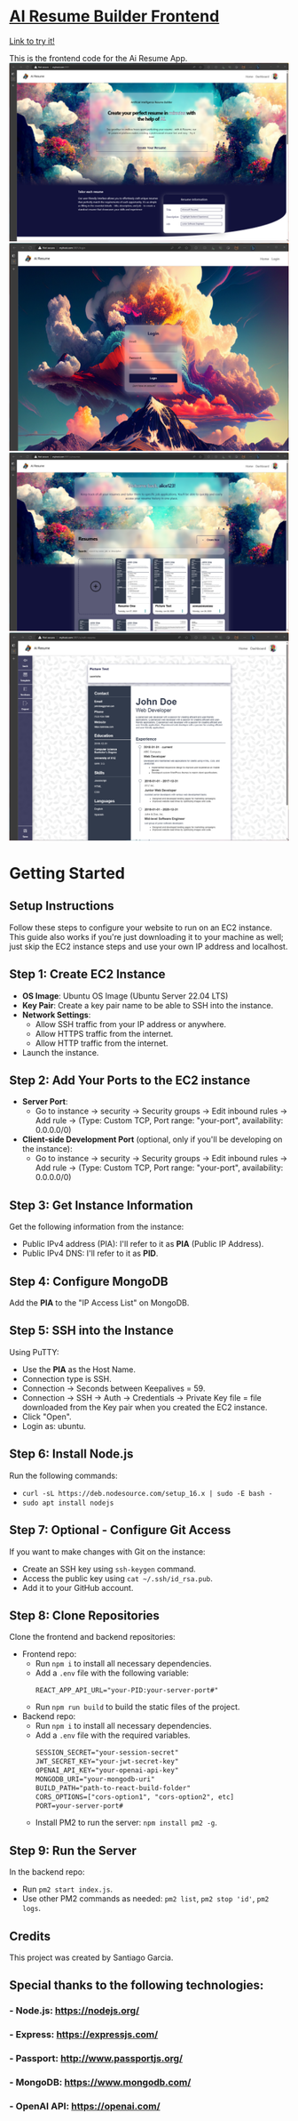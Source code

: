 # [AI Resume Builder Frontend](http://ec2-3-135-220-37.us-east-2.compute.amazonaws.com:3000/)

[Link to try it!](http://ec2-3-135-220-37.us-east-2.compute.amazonaws.com:3000/)

This is the frontend code for the Ai Resume App.
![landing page](https://github.com/santy81855/ResumeBuilder_Frontend/blob/main/github_images/home.png?raw=true)
![login page](https://github.com/santy81855/ResumeBuilder_Frontend/blob/main/github_images/login.png?raw=true)
![resume page](https://github.com/santy81855/ResumeBuilder_Frontend/blob/main/github_images/dashboard.png?raw=true)
![edit page](https://github.com/santy81855/ResumeBuilder_Frontend/blob/main/github_images/resume.png?raw=true)

# Getting Started
## Setup Instructions

Follow these steps to configure your website to run on an EC2 instance.
This guide also works if you're just downloading it to your machine as well; just skip the EC2 instance steps and use your own IP address and localhost.

## Step 1: Create EC2 Instance

- **OS Image**: Ubuntu OS Image (Ubuntu Server 22.04 LTS)
- **Key Pair**: Create a key pair name to be able to SSH into the instance.
- **Network Settings**:
  - Allow SSH traffic from your IP address or anywhere.
  - Allow HTTPS traffic from the internet.
  - Allow HTTP traffic from the internet.
- Launch the instance.

## Step 2: Add Your Ports to the EC2 instance

- **Server Port**:
  - Go to instance -> security -> Security groups -> Edit inbound rules -> Add rule -> (Type: Custom TCP, Port range: "your-port", availability: 0.0.0.0/0)
- **Client-side Development Port** (optional, only if you'll be developing on the instance):
  - Go to instance -> security -> Security groups -> Edit inbound rules -> Add rule -> (Type: Custom TCP, Port range: "your-port", availability: 0.0.0.0/0)

## Step 3: Get Instance Information

Get the following information from the instance:

- Public IPv4 address (PIA): I'll refer to it as **PIA** (Public IP Address).
- Public IPv4 DNS: I'll refer to it as **PID**.

## Step 4: Configure MongoDB

Add the **PIA** to the "IP Access List" on MongoDB.

## Step 5: SSH into the Instance

Using PuTTY:
- Use the **PIA** as the Host Name.
- Connection type is SSH.
- Connection -> Seconds between Keepalives = 59.
- Connection -> SSH -> Auth -> Credentials -> Private Key file = file downloaded from the Key pair when you created the EC2 instance.
- Click "Open".
- Login as: ubuntu.

## Step 6: Install Node.js

Run the following commands:
- `curl -sL https://deb.nodesource.com/setup_16.x | sudo -E bash -`
- `sudo apt install nodejs`

## Step 7: Optional - Configure Git Access

If you want to make changes with Git on the instance:
- Create an SSH key using `ssh-keygen` command.
- Access the public key using `cat ~/.ssh/id_rsa.pub`.
- Add it to your GitHub account.

## Step 8: Clone Repositories

Clone the frontend and backend repositories:
- Frontend repo:
  - Run `npm i` to install all necessary dependencies.
  - Add a `.env` file with the following variable:
    ```
    REACT_APP_API_URL="your-PID:your-server-port#"
    ```
  - Run `npm run build` to build the static files of the project.
- Backend repo:
  - Run `npm i` to install all necessary dependencies.
  - Add a `.env` file with the required variables.
    ```
    SESSION_SECRET="your-session-secret"
    JWT_SECRET_KEY="your-jwt-secret-key"
    OPENAI_API_KEY="your-openai-api-key"
    MONGODB_URI="your-mongodb-uri"
    BUILD_PATH="path-to-react-build-folder"
    CORS_OPTIONS=["cors-option1", "cors-option2", etc]
    PORT=your-server-port#
    ```
  - Install PM2 to run the server: `npm install pm2 -g`.

## Step 9: Run the Server

In the backend repo:
- Run `pm2 start index.js`.
- Use other PM2 commands as needed: `pm2 list`, `pm2 stop 'id'`, `pm2 logs`.

## Credits
This project was created by Santiago Garcia. 

## Special thanks to the following technologies:

### - Node.js: https://nodejs.org/
### - Express: https://expressjs.com/
### - Passport: http://www.passportjs.org/
### - MongoDB: https://www.mongodb.com/
### - OpenAI API: https://openai.com/
